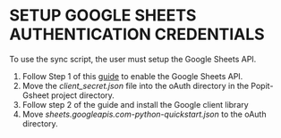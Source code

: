 SETUP GOOGLE SHEETS AUTHENTICATION CREDENTIALS
==============================================
To use the sync script, the user must setup the Google Sheets API. 

1. Follow Step 1 of this [guide](https://developers.google.com/sheets/api/quickstart/python) to enable the Google Sheets API.
2. Move the _client_secret.json_ file  into the oAuth directory in the Popit-Gsheet project directory.
3. Follow step 2 of the guide and install the Google client library
4. Move _sheets.googleapis.com-python-quickstart.json_ to the oAuth directory.


